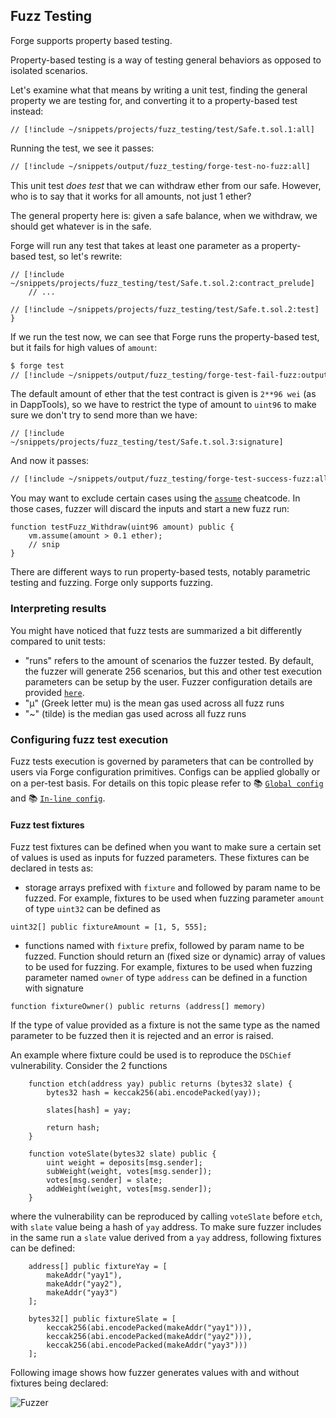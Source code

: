 ## Fuzz Testing

Forge supports property based testing.

Property-based testing is a way of testing general behaviors as opposed to isolated scenarios.

Let's examine what that means by writing a unit test, finding the general property we are testing for, and converting it to a property-based test instead:

```solidity
// [!include ~/snippets/projects/fuzz_testing/test/Safe.t.sol.1:all]
```

Running the test, we see it passes:

```bash
// [!include ~/snippets/output/fuzz_testing/forge-test-no-fuzz:all]
```

This unit test _does test_ that we can withdraw ether from our safe. However, who is to say that it works for all amounts, not just 1 ether?

The general property here is: given a safe balance, when we withdraw, we should get whatever is in the safe.

Forge will run any test that takes at least one parameter as a property-based test, so let's rewrite:

```solidity
// [!include ~/snippets/projects/fuzz_testing/test/Safe.t.sol.2:contract_prelude]
    // ...

// [!include ~/snippets/projects/fuzz_testing/test/Safe.t.sol.2:test]
}
```

If we run the test now, we can see that Forge runs the property-based test, but it fails for high values of `amount`:

```sh
$ forge test
// [!include ~/snippets/output/fuzz_testing/forge-test-fail-fuzz:output]
```

The default amount of ether that the test contract is given is `2**96 wei` (as in DappTools), so we have to restrict the type of amount to `uint96` to make sure we don't try to send more than we have:

```solidity
// [!include ~/snippets/projects/fuzz_testing/test/Safe.t.sol.3:signature]
```

And now it passes:

```sh
// [!include ~/snippets/output/fuzz_testing/forge-test-success-fuzz:all]
```

You may want to exclude certain cases using the [`assume`](#TODO) cheatcode. In those cases, fuzzer will discard the inputs and start a new fuzz run:

```solidity
function testFuzz_Withdraw(uint96 amount) public {
    vm.assume(amount > 0.1 ether);
    // snip
}
```

There are different ways to run property-based tests, notably parametric testing and fuzzing. Forge only supports fuzzing.

### Interpreting results

You might have noticed that fuzz tests are summarized a bit differently compared to unit tests:

- "runs" refers to the amount of scenarios the fuzzer tested. By default, the fuzzer will generate 256 scenarios, but this and other test execution parameters can be setup by the user. Fuzzer configuration details are provided [`here`](#configuring-fuzz-test-execution).
- "μ" (Greek letter mu) is the mean gas used across all fuzz runs
- "~" (tilde) is the median gas used across all fuzz runs

### Configuring fuzz test execution

Fuzz tests execution is governed by parameters that can be controlled by users via Forge configuration primitives. Configs can be applied globally or on a per-test basis. For details on this topic please refer to
📚 [`Global config`](#TODO) and 📚 [`In-line config`](#TODO).

#### Fuzz test fixtures

Fuzz test fixtures can be defined when you want to make sure a certain set of values is used as inputs for fuzzed parameters.
These fixtures can be declared in tests as:

- storage arrays prefixed with `fixture` and followed by param name to be fuzzed. For example, fixtures to be used when fuzzing parameter `amount` of type `uint32` can be defined as

```solidity
uint32[] public fixtureAmount = [1, 5, 555];
```

- functions named with `fixture` prefix, followed by param name to be fuzzed. Function should return an (fixed size or dynamic) array of values to be used for fuzzing. For example, fixtures to be used when fuzzing parameter named `owner` of type `address` can be defined in a function with signature

```solidity
function fixtureOwner() public returns (address[] memory)
```

If the type of value provided as a fixture is not the same type as the named parameter to be fuzzed then it is rejected and an error is raised.

An example where fixture could be used is to reproduce the `DSChief` vulnerability. Consider the 2 functions

```solidity
    function etch(address yay) public returns (bytes32 slate) {
        bytes32 hash = keccak256(abi.encodePacked(yay));

        slates[hash] = yay;

        return hash;
    }

    function voteSlate(bytes32 slate) public {
        uint weight = deposits[msg.sender];
        subWeight(weight, votes[msg.sender]);
        votes[msg.sender] = slate;
        addWeight(weight, votes[msg.sender]);
    }
```

where the vulnerability can be reproduced by calling `voteSlate` before `etch`, with `slate` value being a hash of `yay` address.
To make sure fuzzer includes in the same run a `slate` value derived from a `yay` address, following fixtures can be defined:

```solidity
    address[] public fixtureYay = [
        makeAddr("yay1"),
        makeAddr("yay2"),
        makeAddr("yay3")
    ];

    bytes32[] public fixtureSlate = [
        keccak256(abi.encodePacked(makeAddr("yay1"))),
        keccak256(abi.encodePacked(makeAddr("yay2"))),
        keccak256(abi.encodePacked(makeAddr("yay3")))
    ];
```

Following image shows how fuzzer generates values with and without fixtures being declared:

![Fuzzer](/fuzzer.png)
